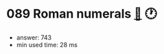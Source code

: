 089 Roman numerals [:link:](http://projecteuler.net/problem=89)  :clock1:
========================

- answer: 743 
- min used time: 28 ms

